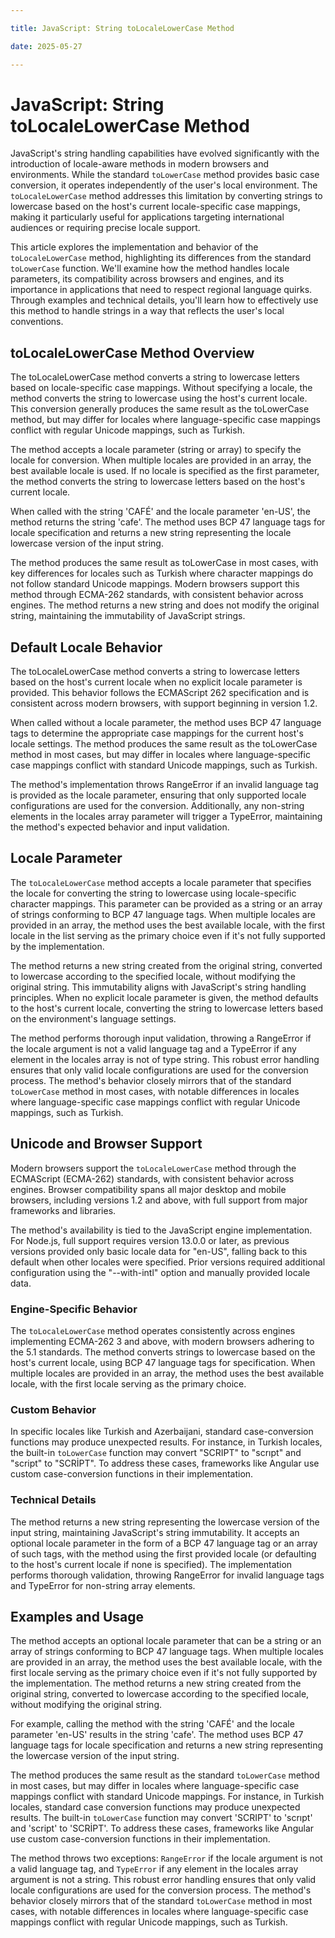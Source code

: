 ```yaml
---

title: JavaScript: String toLocaleLowerCase Method

date: 2025-05-27

---
```



# JavaScript: String toLocaleLowerCase Method

JavaScript's string handling capabilities have evolved significantly with the introduction of locale-aware methods in modern browsers and environments. While the standard `toLowerCase` method provides basic case conversion, it operates independently of the user's local environment. The `toLocaleLowerCase` method addresses this limitation by converting strings to lowercase based on the host's current locale-specific case mappings, making it particularly useful for applications targeting international audiences or requiring precise locale support.

This article explores the implementation and behavior of the `toLocaleLowerCase` method, highlighting its differences from the standard `toLowerCase` function. We'll examine how the method handles locale parameters, its compatibility across browsers and engines, and its importance in applications that need to respect regional language quirks. Through examples and technical details, you'll learn how to effectively use this method to handle strings in a way that reflects the user's local conventions.


## toLocaleLowerCase Method Overview

The toLocaleLowerCase method converts a string to lowercase letters based on locale-specific case mappings. Without specifying a locale, the method converts the string to lowercase using the host's current locale. This conversion generally produces the same result as the toLowerCase method, but may differ for locales where language-specific case mappings conflict with regular Unicode mappings, such as Turkish.

The method accepts a locale parameter (string or array) to specify the locale for conversion. When multiple locales are provided in an array, the best available locale is used. If no locale is specified as the first parameter, the method converts the string to lowercase letters based on the host's current locale.

When called with the string 'CAFÉ' and the locale parameter 'en-US', the method returns the string 'cafe'. The method uses BCP 47 language tags for locale specification and returns a new string representing the locale lowercase version of the input string.

The method produces the same result as toLowerCase in most cases, with key differences for locales such as Turkish where character mappings do not follow standard Unicode mappings. Modern browsers support this method through ECMA-262 standards, with consistent behavior across engines. The method returns a new string and does not modify the original string, maintaining the immutability of JavaScript strings.


## Default Locale Behavior

The toLocaleLowerCase method converts a string to lowercase letters based on the host's current locale when no explicit locale parameter is provided. This behavior follows the ECMAScript 262 specification and is consistent across modern browsers, with support beginning in version 1.2.

When called without a locale parameter, the method uses BCP 47 language tags to determine the appropriate case mappings for the current host's locale settings. The method produces the same result as the toLowerCase method in most cases, but may differ in locales where language-specific case mappings conflict with standard Unicode mappings, such as Turkish.

The method's implementation throws RangeError if an invalid language tag is provided as the locale parameter, ensuring that only supported locale configurations are used for the conversion. Additionally, any non-string elements in the locales array parameter will trigger a TypeError, maintaining the method's expected behavior and input validation.


## Locale Parameter

The `toLocaleLowerCase` method accepts a locale parameter that specifies the locale for converting the string to lowercase using locale-specific character mappings. This parameter can be provided as a string or an array of strings conforming to BCP 47 language tags. When multiple locales are provided in an array, the method uses the best available locale, with the first locale in the list serving as the primary choice even if it's not fully supported by the implementation.

The method returns a new string created from the original string, converted to lowercase according to the specified locale, without modifying the original string. This immutability aligns with JavaScript's string handling principles. When no explicit locale parameter is given, the method defaults to the host's current locale, converting the string to lowercase letters based on the environment's language settings.

The method performs thorough input validation, throwing a RangeError if the locale argument is not a valid language tag and a TypeError if any element in the locales array is not of type string. This robust error handling ensures that only valid locale configurations are used for the conversion process. The method's behavior closely mirrors that of the standard `toLowerCase` method in most cases, with notable differences in locales where language-specific case mappings conflict with regular Unicode mappings, such as Turkish.


## Unicode and Browser Support

Modern browsers support the `toLocaleLowerCase` method through the ECMAScript (ECMA-262) standards, with consistent behavior across engines. Browser compatibility spans all major desktop and mobile browsers, including versions 1.2 and above, with full support from major frameworks and libraries.

The method's availability is tied to the JavaScript engine implementation. For Node.js, full support requires version 13.0.0 or later, as previous versions provided only basic locale data for "en-US", falling back to this default when other locales were specified. Prior versions required additional configuration using the "--with-intl" option and manually provided locale data.


### Engine-Specific Behavior

The `toLocaleLowerCase` method operates consistently across engines implementing ECMA-262 3 and above, with modern browsers adhering to the 5.1 standards. The method converts strings to lowercase based on the host's current locale, using BCP 47 language tags for specification. When multiple locales are provided in an array, the method uses the best available locale, with the first locale serving as the primary choice.


### Custom Behavior

In specific locales like Turkish and Azerbaijani, standard case-conversion functions may produce unexpected results. For instance, in Turkish locales, the built-in `toLowerCase` function may convert "SCRIPT" to "scrıpt" and "script" to "SCRİPT". To address these cases, frameworks like Angular use custom case-conversion functions in their implementation.


### Technical Details

The method returns a new string representing the lowercase version of the input string, maintaining JavaScript's string immutability. It accepts an optional locale parameter in the form of a BCP 47 language tag or an array of such tags, with the method using the first provided locale (or defaulting to the host's current locale if none is specified). The implementation performs thorough validation, throwing RangeError for invalid language tags and TypeError for non-string array elements.


## Examples and Usage

The method accepts an optional locale parameter that can be a string or an array of strings conforming to BCP 47 language tags. When multiple locales are provided in an array, the method uses the best available locale, with the first locale serving as the primary choice even if it's not fully supported by the implementation. The method returns a new string created from the original string, converted to lowercase according to the specified locale, without modifying the original string.

For example, calling the method with the string 'CAFÉ' and the locale parameter 'en-US' results in the string 'cafe'. The method uses BCP 47 language tags for locale specification and returns a new string representing the lowercase version of the input string.

The method produces the same result as the standard `toLowerCase` method in most cases, but may differ in locales where language-specific case mappings conflict with standard Unicode mappings. For instance, in Turkish locales, standard case conversion functions may produce unexpected results. The built-in `toLowerCase` function may convert 'SCRIPT' to 'scrıpt' and 'script' to 'SCRİPT'. To address these cases, frameworks like Angular use custom case-conversion functions in their implementation.

The method throws two exceptions: `RangeError` if the locale argument is not a valid language tag, and `TypeError` if any element in the locales array argument is not a string. This robust error handling ensures that only valid locale configurations are used for the conversion process. The method's behavior closely mirrors that of the standard `toLowerCase` method in most cases, with notable differences in locales where language-specific case mappings conflict with regular Unicode mappings, such as Turkish.

